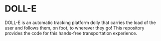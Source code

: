 # DOLL-E
DOLL-E is an automatic tracking platform dolly that carries the load of the user and follows them, on foot, to wherever they go! This repository provides the code for this hands-free transportation experience.
